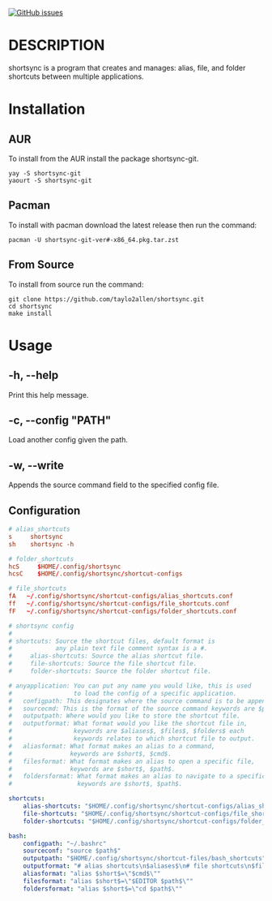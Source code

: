 <!-- #+TITLE: ShortSync -->
<!-- #+AUTHOR: Taylor Allen -->
[![GitHub issues](https://img.shields.io/github/issues/taylo2allen/shortsync)](https://github.com/taylo2allen/shortsync/issues)
# DESCRIPTION
shortsync is a program that creates and manages: alias, file, and folder shortcuts between multiple applications.

# Installation
## AUR
To install from the AUR install the package shortsync-git.
``` shell
yay -S shortsync-git
yaourt -S shortsync-git
```
## Pacman
To install with pacman download the latest release then run the command:
``` shell
pacman -U shortsync-git-ver#-x86_64.pkg.tar.zst
```
## From Source
To install from source run the command:
``` shell
git clone https://github.com/taylo2allen/shortsync.git
cd shortsync
make install
```

# Usage
## -h, --help
Print this help message.
## -c, --config "PATH"
Load another config given the path.
## -w, --write
Appends the source command field to the specified config file.

## Configuration
``` conf
# alias_shortcuts
s     shortsync
sh    shortsync -h
```

```conf
# folder_shortcuts
hcS     $HOME/.config/shortsync
hcsC    $HOME/.config/shortsync/shortcut-configs
```

```conf
# file_shortcuts
fA   ~/.config/shortsync/shortcut-configs/alias_shortcuts.conf
ff   ~/.config/shortsync/shortcut-configs/file_shortcuts.conf
fF   ~/.config/shortsync/shortcut-configs/folder_shortcuts.conf
```

```yaml
# shortsync config
#
# shortcuts: Source the shortcut files, default format is
#            any plain text file comment syntax is a #.
#     alias-shortcuts: Source the alias shortcut file.
#     file-shortcuts: Source the file shortcut file.
#     folder-shortcuts: Source the folder shortcut file.

# anyapplication: You can put any name you would like, this is used
#                 to load the config of a specific application.
#   configpath: This designates where the source command is to be appended.
#   sourcecmd: This is the format of the source command keywords are $path$.
#   outputpath: Where would you like to store the shortcut file.
#   outputformat: What format would you like the shortcut file in,
#                 keywords are $aliases$, $files$, $folders$ each
#                 keywords relates to which shortcut file to output.
#   aliasformat: What format makes an alias to a command,
#                keywords are $short$, $cmd$.
#   filesformat: What format makes an alias to open a specific file,
#                keywords are $short$, $path$.
#   foldersformat: What format makes an alias to navigate to a specific folder,
#                  keywords are $short$, $path$.

shortcuts:
    alias-shortcuts: "$HOME/.config/shortsync/shortcut-configs/alias_shortcuts.conf"
    file-shortcuts: "$HOME/.config/shortsync/shortcut-configs/file_shortcuts.conf"
    folder-shortcuts: "$HOME/.config/shortsync/shortcut-configs/folder_shortcuts.conf"

bash:
    configpath: "~/.bashrc"
    sourceconf: "source $path$"
    outputpath: "$HOME/.config/shortsync/shortcut-files/bash_shortcuts"
    outputformat: "# alias shortcuts\n$aliases$\n# file shortcuts\n$files$\n# folder shortcuts\n$folders$\n"
    aliasformat: "alias $short$=\"$cmd$\""
    filesformat: "alias $short$=\"$EDITOR $path$\""
    foldersformat: "alias $short$=\"cd $path$\""
```
